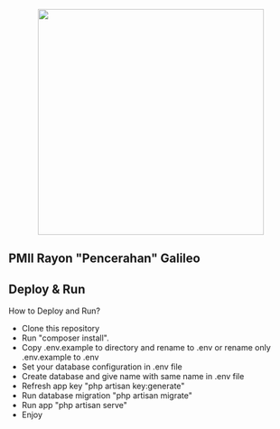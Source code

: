<p align="center"><img src="public/favicon.ico" width="400"></p>

## PMII Rayon "Pencerahan" Galileo

## Deploy & Run

How to Deploy and Run?

- Clone this repository
- Run "composer install".
- Copy .env.example to directory and rename to .env or rename only .env.example to .env
- Set your database configuration in .env file
- Create database and give name with same name in .env file
- Refresh app key "php artisan key:generate"
- Run database migration "php artisan migrate"
- Run app "php artisan serve"
- Enjoy
